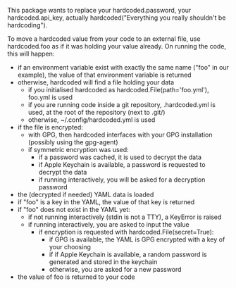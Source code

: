 This package wants to replace your hardcoded.password, your hardcoded.api_key, actually  hardcoded("Everything you really shouldn't be hardcoding").

To move a hardcoded value from your code to an external file, use hardcoded.foo as if it was holding your value already. On running the code, this will happen:
- if an environment variable exist with exactly the same name ("foo" in our example), the value of that environment variable is returned
- otherwise, hardcoded will find a file holding your data
    - if you initialised hardcoded as hardcoded.File(path='foo.yml'), foo.yml is used
    - if you are running code inside a git repository, .hardcoded.yml is used, at the root of the repository (next to .git/)
    - otherwise, ~/.config/hardcoded.yml is used
- if the file is encrypted:
    - with GPG, then hardcoded interfaces with your GPG installation (possibly using the gpg-agent)
    - if symmetric encryption was used:
        - if a password was cached, it is used to decrypt the data
        - if Apple Keychain is available, a password is requested to decrypt the data
        - if running interactively, you will be asked for a decryption password
- the (decrypted if needed) YAML data is loaded
- if "foo" is a key in the YAML, the value of that key is returned
- if "foo" does not exist in the YAML yet:
    - if not running interactively (stdin is not a TTY), a KeyError is raised
    - if running interactively, you are asked to input the value
        - if encryption is requested with hardcoded.File(secret=True):
            - if GPG is available, the YAML is GPG encrypted with a key of your choosing
            - if if Apple Keychain is available, a random password is generated and stored in the keychain
            - otherwise, you are asked for a new password
- the value of foo is returned to your code
